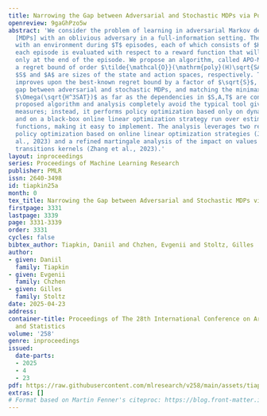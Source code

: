 ```yaml
---
title: Narrowing the Gap between Adversarial and Stochastic MDPs via Policy Optimization
openreview: 9gaGhPzo5w
abstract: 'We consider the problem of learning in adversarial Markov decision processes
  [MDPs] with an oblivious adversary in a full-information setting. The agent interacts
  with an environment during $T$ episodes, each of which consists of $H$ stages, and
  each episode is evaluated with respect to a reward function that will be revealed
  only at the end of the episode. We propose an algorithm, called APO-MVP, that achieves
  a regret bound of order $\tilde{\mathcal{O}}(\mathrm{poly}(H)\sqrt{SAT})$, where
  $S$ and $A$ are sizes of the state and action spaces, respectively. This result
  improves upon the best-known regret bound by a factor of $\sqrt{S}$, bridging the
  gap between adversarial and stochastic MDPs, and matching the minimax lower bound
  $\Omega(\sqrt{H^3SAT})$ as far as the dependencies in $S,A,T$ are concerned. The
  proposed algorithm and analysis completely avoid the typical tool given by occupancy
  measures; instead, it performs policy optimization based only on dynamic programming
  and on a black-box online linear optimization strategy run over estimated advantage
  functions, making it easy to implement. The analysis leverages two recent techniques:
  policy optimization based on online linear optimization strategies (Jonckheere et
  al., 2023) and a refined martingale analysis of the impact on values of estimating
  transitions kernels (Zhang et al., 2023).'
layout: inproceedings
series: Proceedings of Machine Learning Research
publisher: PMLR
issn: 2640-3498
id: tiapkin25a
month: 0
tex_title: Narrowing the Gap between Adversarial and Stochastic MDPs via Policy Optimization
firstpage: 3331
lastpage: 3339
page: 3331-3339
order: 3331
cycles: false
bibtex_author: Tiapkin, Daniil and Chzhen, Evgenii and Stoltz, Gilles
author:
- given: Daniil
  family: Tiapkin
- given: Evgenii
  family: Chzhen
- given: Gilles
  family: Stoltz
date: 2025-04-23
address:
container-title: Proceedings of The 28th International Conference on Artificial Intelligence
  and Statistics
volume: '258'
genre: inproceedings
issued:
  date-parts:
  - 2025
  - 4
  - 23
pdf: https://raw.githubusercontent.com/mlresearch/v258/main/assets/tiapkin25a/tiapkin25a.pdf
extras: []
# Format based on Martin Fenner's citeproc: https://blog.front-matter.io/posts/citeproc-yaml-for-bibliographies/
---
```

